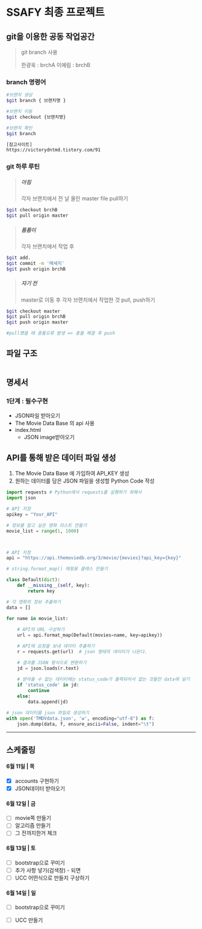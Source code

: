 # SSAFY 최종 프로젝트

## git을 이용한 공동 작업공간

> git branch 사용
>
> 한광욱 : brchA
> 이예림 : brchB



### branch 명령어

```bash
#브랜치 생성
$git branch { 브랜치명 }

#브랜치 이동
$git checkout {브랜치명}

#브랜치 확인
$git branch

[참고사이트]
https://victorydntmd.tistory.com/91
```



### git 하루 루틴

> ##### 아침
>
> 각자 브랜치에서 전 날 올린 master file pull하기

```bash
$git checkout brchB
$git pull origin master
```

> ##### 틈틈이
>
> 각자 브랜치에서 작업 후 

```bash
$git add.
$git commit -m '메세지'
$git push origin brchB
```

> ##### 자기 전
>
> master로 이동 후 각자 브랜치에서 작업한 것 pull, push하기

```bash
$git checkout master
$git pull origin brchB
$git push origin master

#pull했을 때 충돌오류 발생 => 충돌 해결 후 push
```



## 파일 구조

```

```



## 명세서

### 1단계 : 필수구현

* JSON파일 받아오기
* The Movie Data Base 의 api 사용
* index.html
  * JSON image받아오기



## API를 통해 받은 데이터 파일 생성

1. The Movie Data Base 에 가입하여 API_KEY 생성
2. 원하는 데이터를 담은 JSON 파일을 생성할 Python Code 작성

```python
import requests # Python에서 requests를 실행하기 위해서
import json

# API 지정
apikey = "Your_API"

# 정보를 알고 싶은 영화 리스트 만들기
movie_list = range(1, 1000)



# API 지정
api = "https://api.themoviedb.org/3/movie/{movies}?api_key={key}"

# string.format_map() 매핑용 클래스 만들기

class Default(dict):
    def __missing__(self, key):
        return key

# 각 영화의 정보 추출하기
data = []

for name in movie_list:
    
    # API의 URL 구성하기
    url = api.format_map(Default(movies=name, key=apikey))

    # API에 요청을 보내 데이터 추출하기
    r = requests.get(url)  # json 형태의 데이터가 나온다.

    # 결과를 JSON 형식으로 변환하기
    jd = json.loads(r.text)
    
    # 받아올 수 없는 데이터에는 status_code가 출력되어서 없는 것들만 data에 넣기
    if 'status_code' in jd:
        continue
    else:
        data.append(jd)

# json 데이터를 json 파일로 생성하기
with open('TMDVdata.json', 'w', encoding="utf-8") as f:
    json.dump(data, f, ensure_ascii=False, indent="\t")

```









---

## 스케줄링

#### 6월 11일  | 목

- [x] accounts 구현하기
- [x] JSON데이터 받아오기

#### 6월 12일   | 금

- [ ] movie쪽 만들기
- [ ] 알고리즘 만들기
- [ ] 그 전까지한거 체크

#### 6월 13일  |  토

- [ ] bootstrap으로 꾸미기
- [ ] 추가 사항 넣기(검색창) - 되면
- [ ] UCC 어떤식으로 만들지 구상하기

#### 6월 14일   |  일

- [ ] bootstrap으로 꾸미기
- [ ] UCC 만들기



